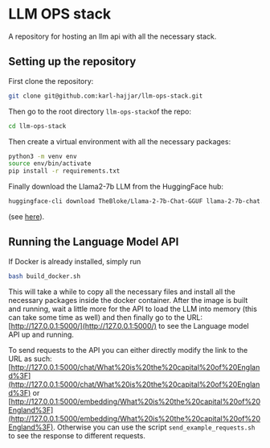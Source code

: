 # LLM OPS stack
A repository for hosting an llm api with all the necessary stack.

## Setting up the repository

First clone the repository:
```bash
git clone git@github.com:karl-hajjar/llm-ops-stack.git
``` 

Then go to the root directory `llm-ops-stack`of the repo:
```bash
cd llm-ops-stack
```

Then create a virtual environment with all the necessary packages:
```bash
python3 -m venv env
source env/bin/activate
pip install -r requirements.txt
```

Finally download the Llama2-7b LLM from the HuggingFace hub:
```bash 
huggingface-cli download TheBloke/Llama-2-7b-Chat-GGUF llama-2-7b-chat.Q4_K_M.gguf --local-dir . --local-dir-use-symlinks False
```
(see [here](https://huggingface.co/TheBloke/Llama-2-7B-Chat-GGUF)).

## Running the Language Model API
If Docker is already installed, simply run
```bash
bash build_docker.sh
```

This will take a while to copy all the necessary files and install all the necessary packages inside the docker 
container. After the image is built and running, wait a little more for the API to load the LLM into memory (this can 
take some time as well) and then finally go to the URL: [http://127.0.0.1:5000/](http://127.0.0.1:5000/) to see the 
Language model API up and running. 

To send requests to the API you can either directly modify the link to the URL as such:
[http://127.0.0.1:5000/chat/What%20is%20the%20capital%20of%20England%3F](http://127.0.0.1:5000/chat/What%20is%20the%20capital%20of%20England%3F)
or 
[http://127.0.0.1:5000/embedding/What%20is%20the%20capital%20of%20England%3F](http://127.0.0.1:5000/embedding/What%20is%20the%20capital%20of%20England%3F).
Otherwise you can use the script `send_example_requests.sh` to see the response to different requests.






